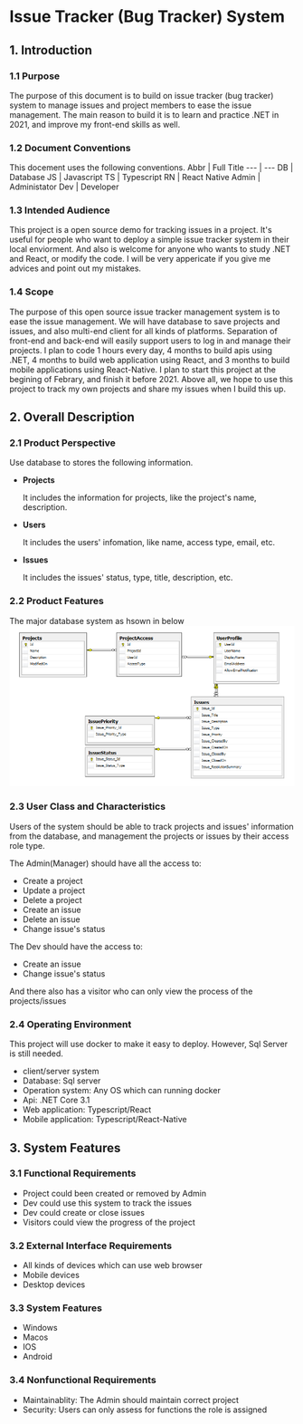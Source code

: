 # Issue Tracker (Bug Tracker) System

## 1. Introduction

### 1.1 Purpose
The purpose of this document is to build on issue tracker (bug tracker) system to manage issues and project members to ease the issue management. The main reason to build it is to learn and practice .NET in 2021, and improve my front-end skills as well.

### 1.2 Document Conventions
This docement uses the following conventions.
Abbr | Full Title 
--- | --- 
DB | Database
JS | Javascript
TS | Typescript
RN | React Native
Admin | Administator
Dev | Developer

### 1.3 Intended Audience
This project is a open source demo for tracking issues in a project. It's useful for people who want to deploy a simple issue tracker system in their local enviorment. And also is welcome for anyone who wants to study .NET and React, or modify the code. I will be very appericate if you give me advices and point out my mistakes.

### 1.4 Scope
The purpose of this open source issue tracker management system is to ease the issue management. We will have database to save projects and issues, and also multi-end client for all kinds of platforms. Separation of front-end and back-end will easily support users to log in and manage their projects. I plan to code 1 hours every day, 4 months to build apis using .NET, 4 months to build web application using React, and 3 months to build mobile applications using React-Native. I plan to start this project at the begining of Febrary, and finish it before 2021. Above all, we hope to use this project to track my own projects and share my issues when I build this up. 

## 2. Overall Description
### 2.1 Product Perspective
  Use database to stores the following information.
  + **Projects**

    It includes the information for projects, like the project's name, description.
  + **Users**

    It includes the users' infomation, like name, access type, email, etc.
  + **Issues**
  
    It includes the issues' status, type, title, description, etc.
### 2.2 Product Features
The major database system as hsown in below
![db_design](https://github.com/imWayneWY/IssueTracker/blob/main/DB_Design.png?raw=true)
### 2.3 User Class and Characteristics
Users of the system should be able to track projects and issues' information from the database, and management the projects or issues by their access role type. 

The Admin(Manager) should have all the access to:
  + Create a project
  + Update a project
  + Delete a project
  + Create an issue
  + Delete an issue
  + Change issue's status

The Dev should have the access to:
  + Create an issue
  + Change issue's status

And there also has a visitor who can only view the process of the projects/issues

### 2.4 Operating Environment
This project will use docker to make it easy to deploy. However, Sql Server is still needed.
  + client/server system
  + Database: Sql server
  + Operation system: Any OS which can running docker
  + Api: .NET Core 3.1
  + Web application: Typescript/React
  + Mobile application: Typescript/React-Native
  
## 3. System Features
### 3.1 Functional Requirements
  + Project could been created or removed by Admin
  + Dev could use this system to track the issues
  + Dev could create or close issues
  + Visitors could view the progress of the project
### 3.2 External Interface Requirements
  + All kinds of devices which can use web browser
  + Mobile devices
  + Desktop devices
### 3.3 System Features
  + Windows
  + Macos
  + IOS
  + Android
### 3.4 Nonfunctional Requirements
  + Maintainablity: The Admin should maintain correct project
  + Security: Users can only assess for functions the role is assigned